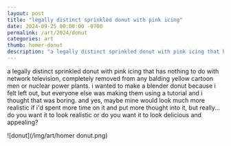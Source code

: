 ```yaml
---
layout: post
title: "legally distinct sprinkled donut with pink icing"
date: 2024-09-25 00:00:00 -0700
permalink: /art/2024/donut
categories: art
thumb: homer-donut
description: "a legally distinct sprinkled donut with pink icing that has nothing to do with network television, completely removed from any balding yellow cartoon men or nuclear power plants."
---
```

a legally distinct sprinkled donut with pink icing that has nothing to do with network television, completely removed from any balding yellow cartoon men or nuclear power plants. i wanted to make a blender donut because i felt left out, but everyone else was making them using a tutorial and i thought that was boring. and yes, maybe mine would look much more realistic if i'd spent more time on it and put more thought into it, but really... do you want it to look realistic or do you want it to look delicious and appealing?

![donut](/img/art/homer donut.png)